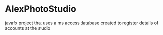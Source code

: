 # AlexPhotoStudio
javafx project that uses a ms access database created to register details of accounts at the studio
